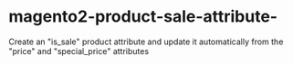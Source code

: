 # magento2-product-sale-attribute-
Create an "is_sale" product attribute and update it automatically from the "price" and "special_price" attributes 

